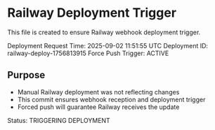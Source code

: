 # Railway Deployment Trigger

This file is created to ensure Railway webhook deployment trigger.

Deployment Request Time: 2025-09-02 11:51:55 UTC
Deployment ID: railway-deploy-1756813915
Force Push Trigger: ACTIVE

## Purpose
- Manual Railway deployment was not reflecting changes
- This commit ensures webhook reception and deployment trigger
- Forced push will guarantee Railway receives the update

Status: TRIGGERING DEPLOYMENT
